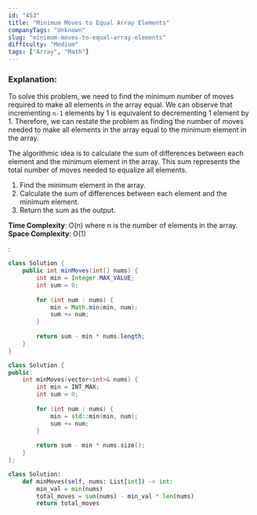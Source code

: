 ```yaml
---
id: "453"
title: "Minimum Moves to Equal Array Elements"
companyTags: "Unknown"
slug: "minimum-moves-to-equal-array-elements"
difficulty: "Medium"
tags: ["Array", "Math"]
---
```


### Explanation:
To solve this problem, we need to find the minimum number of moves required to make all elements in the array equal. We can observe that incrementing `n-1` elements by 1 is equivalent to decrementing 1 element by 1. Therefore, we can restate the problem as finding the number of moves needed to make all elements in the array equal to the minimum element in the array.

The algorithmic idea is to calculate the sum of differences between each element and the minimum element in the array. This sum represents the total number of moves needed to equalize all elements.

1. Find the minimum element in the array.
2. Calculate the sum of differences between each element and the minimum element.
3. Return the sum as the output.

**Time Complexity**: O(n) where n is the number of elements in the array.
**Space Complexity**: O(1)

:

```java
class Solution {
    public int minMoves(int[] nums) {
        int min = Integer.MAX_VALUE;
        int sum = 0;
        
        for (int num : nums) {
            min = Math.min(min, num);
            sum += num;
        }
        
        return sum - min * nums.length;
    }
}
```

```cpp
class Solution {
public:
    int minMoves(vector<int>& nums) {
        int min = INT_MAX;
        int sum = 0;
        
        for (int num : nums) {
            min = std::min(min, num);
            sum += num;
        }
        
        return sum - min * nums.size();
    }
};
```

```python
class Solution:
    def minMoves(self, nums: List[int]) -> int:
        min_val = min(nums)
        total_moves = sum(nums) - min_val * len(nums)
        return total_moves
```